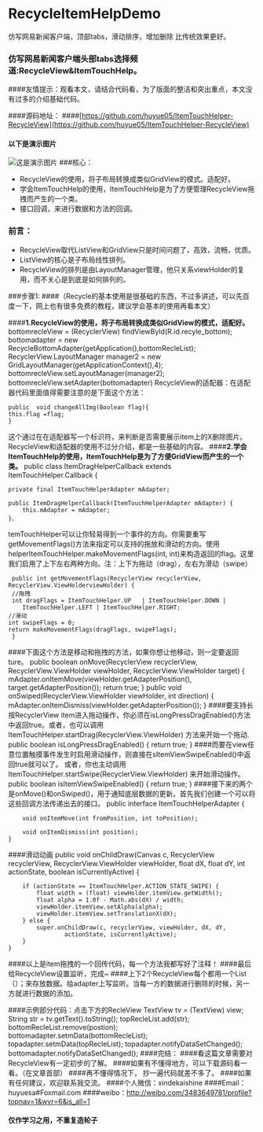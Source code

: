 # RecycleItemHelpDemo
仿写网易新闻客户端，顶部tabs，滑动排序，增加删除
比传统效果更好。
### 仿写网易新闻客户端头部tabs选择频道:RecycleView&ItemTouchHelp。

####友情提示：观看本文，请结合代码看，为了版面的整洁和突出重点，本文没有过多的介绍基础代码。

####源码地址：
####[https://github.com/huyue05/ItemTouchHelper-RecycleView](https://github.com/huyue05/ItemTouchHelper-RecycleView)

#### 以下是演示图片
![这是演示图片](http://img.blog.csdn.net/20160720144155026?watermark/2/text/aHR0cDovL2Jsb2cuY3Nkbi5uZXQv/font/5a6L5L2T/fontsize/400/fill/I0JBQkFCMA==/dissolve/70/gravity/SouthEast)
###核心：
- RecycleView的使用，将子布局转换成类似GridView的模式。适配好。
- 学会ItemTouchHelp的使用，ItemTouchHelp是为了方便管理RecycleView拖拽而产生的一个类。
- 接口回调，来进行数据和方法的回调。
### 前言：
- RecycleView取代ListView和GridView只是时间问题了，高效，流畅，优质。
- ListView的核心是子布局线性排列。
- RecycleView的排列是由LayoutManager管理，他只关系viewHolder的复用，而不关心是到底是如何排列的。

###步骤1:
####（Recycle的基本使用是很基础的东西，不过多讲述，可以先百度一下，网上也有很多免费的教程，建议学会基本的使用再看本文）

####**1.RecycleView的使用，将子布局转换成类似GridView的模式，适配好。**
	    bottomrecleView = (RecyclerView) findViewById(R.id.recyle_bottom);
        bottomadapter = new RecycleBottomAdapter(getApplication(),bottomRecleList);
        RecyclerView.LayoutManager manager2 = new GridLayoutManager(getApplicationContext(),4);
        bottomrecleView.setLayoutManager(manager2);
        bottomrecleView.setAdapter(bottomadapter)
  RecycleView的适配器：在适配器代码里面值得需要注意的是下面这个方法：
  
	public  void changeAllImg(Boolean flag){
	this.flag =flag;
	}
这个通过在在适配器写一个标识符，来判断是否需要展示item上的X删除图片。
RecycleView和适配器的使用不过分介绍，都是一些基础的内容。
####**2.学会ItemTouchHelp的使用，ItemTouchHelp是为了方便GridView而产生的一个类。**
	public class ItemDragHelperCallback extends ItemTouchHelper.Callback {

    private final ItemTouchHelperAdapter mAdapter;

    public ItemDragHelperCallback(ItemTouchHelperAdapter mAdapter) {
        this.mAdapter = mAdapter;
    }、
 temTouchHelper可以让你轻易得到一个事件的方向。你需要重写getMovementFlags()方法来指定可以支持的拖放和滑动的方向。使用helperItemTouchHelper.makeMovementFlags(int, int)来构造返回的flag。这里我们启用了上下左右两种方向。注：上下为拖动（drag），左右为滑动（swipe）

	 public int getMovementFlags(RecyclerView recyclerView, RecyclerView.ViewHolderviewHolder) {      
	 //拖拽        
	 int dragFlags = ItemTouchHelper.UP   | ItemTouchHelper.DOWN | 
		ItemTouchHelper.LEFT | ItemTouchHelper.RIGHT;  
	//滑动       
	int swipeFlags = 0;       
	return makeMovementFlags(dragFlags, swipeFlags);   
	 }
	
####下面这个方法是移动和拖拽的方法，如果你想让他移动，则一定要返回ture。
	public boolean onMove(RecyclerView recyclerView, RecyclerView.ViewHolder viewHolder, RecyclerView.ViewHolder target) {
        mAdapter.onItemMove(viewHolder.getAdapterPosition(),
                target.getAdapterPosition());
        return true;
    }
    public void onSwiped(RecyclerView.ViewHolder viewHolder, int direction) {
        mAdapter.onItemDismiss(viewHolder.getAdapterPosition());
    }
####要支持长按RecyclerView item进入拖动操作，你必须在isLongPressDragEnabled()方法中返回true。或者，也可以调用ItemTouchHelper.startDrag(RecyclerView.ViewHolder) 方法来开始一个拖动.
	 public boolean isLongPressDragEnabled() {
        return true;
    }
####而要在view任意位置触摸事件发生时启用滑动操作，则直接在sItemViewSwipeEnabled()中返回true就可以了。 或者，你也主动调用ItemTouchHelper.startSwipe(RecyclerView.ViewHolder) 来开始滑动操作。
	 public boolean isItemViewSwipeEnabled() {
        return true;
    }
####接下来的两个是onMove()和onSwiped()，用于通知底层数据的更新。首先我们创建一个可以将这些回调方法传递出去的接口。
	public interface ItemTouchHelperAdapter {

        void onItemMove(int fromPosition, int toPosition);

        void onItemDismiss(int position);
    }
####滑动动画
	public void onChildDraw(Canvas c, RecyclerView recyclerView,
                            RecyclerView.ViewHolder viewHolder, float dX, float dY,
                            int actionState, boolean isCurrentlyActive) {

        if (actionState == ItemTouchHelper.ACTION_STATE_SWIPE) {
            float width = (float) viewHolder.itemView.getWidth();
            float alpha = 1.0f - Math.abs(dX) / width;
            viewHolder.itemView.setAlpha(alpha);
            viewHolder.itemView.setTranslationX(dX);
        } else {
            super.onChildDraw(c, recyclerView, viewHolder, dX, dY,
                    actionState, isCurrentlyActive);
        }
    }
####以上是item拖拽的一个回传代码，每一个方法我都写好了注释！
####最后给RecycleView设置监听，完成~
####上下2个RecycleView每个都用一个List（）；来存放数据。给adapter上写监听。当每一方的数据进行删除的时候，另一方就进行数据的添加。

####示例部分代码：点击下方的RecleView
		TextView tv = (TextView) view;
        String str = tv.getText().toString();
        topRecleList.add(str);
        bottomRecleList.remove(postion);
        bottomadapter.setmData(bottomRecleList);
        topadapter.setmData(topRecleList);
        topadapter.notifyDataSetChanged();
        bottomadapter.notifyDataSetChanged();
####完结：
####看这篇文章需要对RecycleView有一定初步的了解。
####如果有不懂得地方，可以下载源码看一看。（在文章首部）
####再不懂得情况下， 抄一遍代码就差不多了。
####如果有任何建议，欢迎联系我交流。
####个人微信：xindekaishine
####Email：huyuesa#Foxmail.com
####weibo：http://weibo.com/3483649781/profile?topnav=1&wvr=6&is_all=1
#### 仅作学习之用，不重复造轮子
